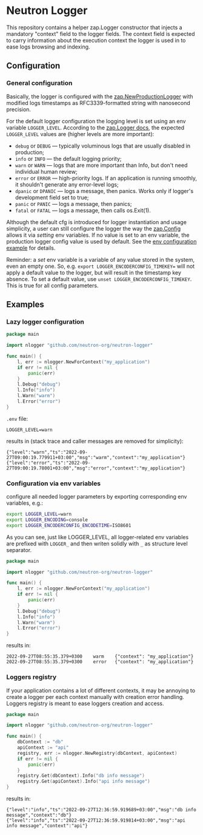 # Neutron Logger

This repository contains a helper zap.Logger constructor that injects a mandatory "context" field to the logger fields. The context field is expected to carry information about the execution context the logger is used in to ease logs browsing and indexing.

## Configuration

### General configuration

Basically, the logger is configured with the [zap.NewProductionLogger](https://github.com/uber-go/zap/blob/d6ce3b9b283401bc6cf975de6ac3e5ed5aec5341/config.go#L115) with modified logs timestamps as RFC3339-formatted string with nanosecond precision.

For the default logger configuration the logging level is set using an env variable `LOGGER_LEVEL`. According to the [zap.Logger docs](https://github.com/uber-go/zap/blob/d6ce3b9b283401bc6cf975de6ac3e5ed5aec5341/level.go#L28), the expected `LOGGER_LEVEL` values are (higher levels are more important):
- `debug` or `DEBUG` — typically voluminous logs that are usually disabled in production;
- `info` or `INFO` — the default logging priority;
- `warn` or `WARN` — logs that are more important than Info, but don't need individual human review;
- `error` or `ERROR` — high-priority logs. If an application is running smoothly, it shouldn't generate any error-level logs;
- `dpanic` or `DPANIC` — logs a message, then panics. Works only if logger's development field set to true;
- `panic` or `PANIC` — logs a message, then panics;
- `fatal` or `FATAL` — logs a message, then calls os.Exit(1).

Although the default cfg is introduced for logger instantiation and usage simplicity, a user can still configure the logger the way the [zap.Config](https://github.com/uber-go/zap/blob/d6ce3b9b283401bc6cf975de6ac3e5ed5aec5341/config.go#L45) allows it via _setting_ env variables. If no value is set to an env variable, the production logger config value is used by default. See the [env configuration example](#configuration-via-env-variables) for details.

Reminder: a _set_ env variable is a variable of any value stored in the system, even an empty one. So, e.g. `export LOGGER_ENCODERCONFIG_TIMEKEY=` will not apply a default value to the logger, but will result in the timestamp key absence. To set a default value, use `unset LOGGER_ENCODERCONFIG_TIMEKEY`. This is true for all config parameters.

## Examples

### Lazy logger configuration

```go
package main

import nlogger "github.com/neutron-org/neutron-logger"

func main() {
	l, err := nlogger.NewForContext("my_application")
	if err != nil {
		panic(err)
	}
	l.Debug("debug")
	l.Info("info")
	l.Warn("warm")
	l.Error("error")
}
```

`.env` file:
```
LOGGER_LEVEL=warn
```

results in (stack trace and caller messages are removed for simplicity):
```
{"level":"warn","ts":"2022-09-27T09:00:19.779911+03:00","msg":"warm","context":"my_application"}
{"level":"error","ts":"2022-09-27T09:00:19.78001+03:00","msg":"error","context":"my_application"}
```

### Configuration via env variables

configure all needed logger parameters by exporting corresponding env variables, e.g.:
```bash
export LOGGER_LEVEL=warn
export LOGGER_ENCODING=console
export LOGGER_ENCODERCONFIG_ENCODETIME=ISO8601
```

As you can see, just like LOGGER_LEVEL, all logger-related env variables are prefixed with `LOGGER_` and then writen solidly with `_` as structure level separator.

```go
package main

import nlogger "github.com/neutron-org/neutron-logger"

func main() {
	l, err := nlogger.NewForContext("my_application")
	if err != nil {
		panic(err)
	}
	l.Debug("debug")
	l.Info("info")
	l.Warn("warm")
	l.Error("error")
}
```

results in:
```
2022-09-27T08:55:35.379+0300    warm    {"context": "my_application"}
2022-09-27T08:55:35.379+0300    error   {"context": "my_application"}
```

### Loggers registry

If your application contains a lot of different contexts, it may be annoying to create a logger per each context manually with creation error handling. Loggers registry is meant to ease loggers creation and access.

```go
package main

import nlogger "github.com/neutron-org/neutron-logger"

func main() {
    dbContext := "db"
    apiContext := "api"
	registry, err := nlogger.NewRegistry(dbContext, apiContext)
	if err != nil {
		panic(err)
	}
	registry.Get(dbContext).Info("db info message")
	registry.Get(apiContext).Info("api info message")
}
```

results in:
```
{"level":"info","ts":"2022-09-27T12:36:59.919689+03:00","msg":"db info message","context":"db"}
{"level":"info","ts":"2022-09-27T12:36:59.919814+03:00","msg":"api info message","context":"api"}
```